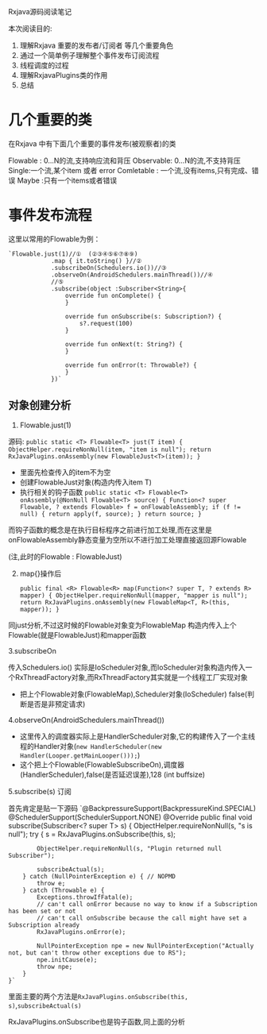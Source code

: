 Rxjava源码阅读笔记


本次阅读目的:

1. 理解Rxjava 重要的发布者/订阅者 等几个重要角色
2. 通过一个简单例子理解整个事件发布订阅流程
3. 线程调度的过程
4. 理解RxjavaPlugins类的作用
5. 总结


# 几个重要的类 #

在Rxjava 中有下面几个重要的事件发布(被观察者)的类

Flowable : 0...N的流,支持响应流和背压
Observable: 0...N的流,不支持背压
Single:一个流,某个item 或者 error
Comletable : 一个流,没有items,只有完成、错误
Maybe :只有一个items或者错误

# 事件发布流程 #


这里以常用的Flowable为例：


	`Flowable.just(1)//①  (②③④⑤⑥⑦⑧⑨)
                .map { it.toString() }//②
                .subscribeOn(Schedulers.io())//③
                .observeOn(AndroidSchedulers.mainThread())//④
				//⑤	
                .subscribe(object :Subscriber<String>{
                    override fun onComplete() {
                    }

                    override fun onSubscribe(s: Subscription?) {
                        s?.request(100)
                    }

                    override fun onNext(t: String?) {
                    }

                    override fun onError(t: Throwable?) {
                    }
                })`


## 对象创建分析 ##

1. Flowable.just(1)

源码: 
	`public static <T> Flowable<T> just(T item) {
        ObjectHelper.requireNonNull(item, "item is null");
        return RxJavaPlugins.onAssembly(new FlowableJust<T>(item));
    }`

- 里面先检查传入的item不为空
- 创建FlowableJust对象(构造内传入item T)
- 执行相关的钩子函数
	`public static <T> Flowable<T> onAssembly(@NonNull Flowable<T> source) {
        Function<? super Flowable, ? extends Flowable> f = onFlowableAssembly;
        if (f != null) {
            return apply(f, source);
        }
        return source;
    }`
	
而钩子函数的概念是在执行目标程序之前进行加工处理,而在这里是onFlowableAssembly静态变量为空所以不进行加工处理直接返回源Flowable

(注,此时的Flowable : FlowableJust)


2. map{}操作后

	`public final <R> Flowable<R> map(Function<? super T, ? extends R> mapper) {
        ObjectHelper.requireNonNull(mapper, "mapper is null");
        return RxJavaPlugins.onAssembly(new FlowableMap<T, R>(this, mapper));
    }`

同just分析,不过这时候的Flowable对象变为FlowableMap
构造内传入上个Flowable(就是FlowableJust)和mapper函数

3.subscribeOn

传入Schedulers.io() 实际是IoScheduler对象,而IoScheduler对象构造内传入一个RxThreadFactory对象,而RxThreadFactory其实就是一个线程工厂实现对象

- 把上个Flowable对象(FlowableMap),Scheduler对象(IoScheduler)
false(判断是否是非预定请求)


4.observeOn(AndroidSchedulers.mainThread())

- 这里传入的调度器实际上是HandlerScheduler对象,它的构建传入了一个主线程的Handler对象(`new HandlerScheduler(new Handler(Looper.getMainLooper()));`)
- 这个把上个Flowable(FlowableSubscribeOn),调度器(HandlerScheduler),false(是否延迟误差),128 (int buffsize)

5.subscribe(s) 订阅

首先肯定是贴一下源码
	`@BackpressureSupport(BackpressureKind.SPECIAL)
    @SchedulerSupport(SchedulerSupport.NONE)
    @Override
    public final void subscribe(Subscriber<? super T> s) {
        ObjectHelper.requireNonNull(s, "s is null");
        try {
            s = RxJavaPlugins.onSubscribe(this, s);

            ObjectHelper.requireNonNull(s, "Plugin returned null Subscriber");

            subscribeActual(s);
        } catch (NullPointerException e) { // NOPMD
            throw e;
        } catch (Throwable e) {
            Exceptions.throwIfFatal(e);
            // can't call onError because no way to know if a Subscription has been set or not
            // can't call onSubscribe because the call might have set a Subscription already
            RxJavaPlugins.onError(e);

            NullPointerException npe = new NullPointerException("Actually not, but can't throw other exceptions due to RS");
            npe.initCause(e);
            throw npe;
        }
    }`

里面主要的两个方法是`RxJavaPlugins.onSubscribe(this, s)`,`subscribeActual(s)`


RxJavaPlugins.onSubscribe也是钩子函数,同上面的分析

